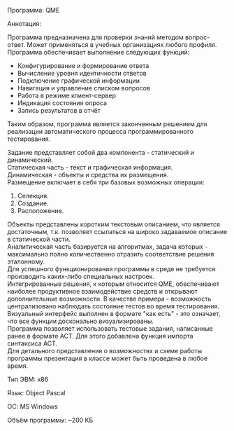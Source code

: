 Программа: QME

Аннотация:

Программа предназначена для проверки знаний методом вопрос-ответ. Может применяться в учебных организациях любого профиля. Программа обеспечивает выполнение следующих  функций:
  - Конфигурирование и формирование ответа
  - Вычисление уровня идентичности ответов
  - Подключение графической информации
  - Навигация и управление списком вопросов
  - Работа в режиме клиент-сервер
  - Индикация состояния опроса
  - Запись результатов в отчёт

Таким образом, программа является законченным решением для реализации автоматического процесса программированного тестирования.

Задание представляет собой два компонента - статический и динамический.  
Статическая часть - текст и графическая информация.  
Динамическая - объекты и средства их размещения.  
Размещение включает в себя три базовых возможных операции:  
1. Селекция.
2. Создание.
3. Расположение.

Объекты представлены коротким текстовым описанием, что является достаточным, т.к. позволяет ссылаться на широко задаваемое описание в статической части.  
Аналитическая часть базируется на алгоритмах, задача которых - максимально полно количественно отразить соответствие решения эталонному.  
Для успешного функционирования программы в среде не требуется производить каких-либо специальных настроек.  
Интегрированные решения, к которым относится QME, обеспечивают наиболее продуктивное взаимодействие средств и открывают дополнительные возможности. В качестве примера - возможность централизовано наблюдать состояние тестов во время тестирования. Визуальный интерфейс выполнен в формате "как есть" - это означает, что все функции досконально визуализированы.  
Программа позволяет использовать тестовые задания, написанные ранее в формате АСТ. Для этого добавлена функция импорта синтаксиса АСТ.  
Для детального представления о возможностях и схеме работы программы презентация в классе может быть проведена в любое время.

Тип ЭВМ: x86

Язык: Object Pascal

ОС: MS Windows

Объём
программы: ~200 КБ
